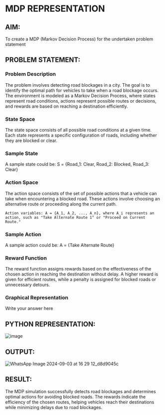 # MDP REPRESENTATION

## AIM:

To create a MDP (Markov Decision Process) for the undertaken problem statement

## PROBLEM STATEMENT:

### Problem Description

The problem involves detecting road blockages in a city. The goal is to identify the optimal path for vehicles to take when a road blockage occurs. The environment is modeled as a Markov Decision Process, where states represent road conditions, actions represent possible routes or decisions, and rewards are based on reaching a destination efficiently.

### State Space

The state space consists of all possible road conditions at a given time. Each state represents a specific configuration of roads, including whether they are blocked or clear.

### Sample State

A sample state could be: S = {Road_1: Clear, Road_2: Blocked, Road_3: Clear}

### Action Space

The action space consists of the set of possible actions that a vehicle can take when encountering a blocked road. These actions involve choosing an alternative route or proceeding along the current path.

    Action variables: A = {A_1, A_2, ..., A_n}, where A_i represents an action, such as "Take Alternate Route 1" or "Proceed on Current Route."

### Sample Action

A sample action could be: A = {Take Alternate Route}

### Reward Function

The reward function assigns rewards based on the effectiveness of the chosen action in reaching the destination without delay. A higher reward is given for efficient routes, while a penalty is assigned for blocked roads or unnecessary detours.

### Graphical Representation
Write your answer here

## PYTHON REPRESENTATION:
![image](https://github.com/user-attachments/assets/4d72ae22-61b2-4b43-af2d-9ea2de93dd3b)


## OUTPUT:
![WhatsApp Image 2024-09-03 at 16 29 12_d8d9045c](https://github.com/user-attachments/assets/d74a89ce-7478-4887-b534-b1610f41021d)


## RESULT:
The MDP simulation successfully detects road blockages and determines optimal actions for avoiding blocked roads. The rewards indicate the efficiency of the chosen routes, helping vehicles reach their destinations while minimizing delays due to road blockages.

